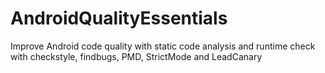 # AndroidQualityEssentials
Improve Android code quality with static code analysis and runtime check with checkstyle, findbugs, PMD, StrictMode and LeadCanary
